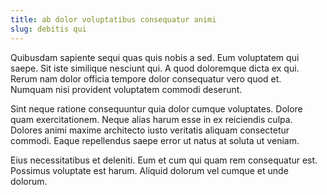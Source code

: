 ```yaml
---
title: ab dolor voluptatibus consequatur animi
slug: debitis qui
---
```


Quibusdam sapiente sequi quas quis nobis a sed. Eum voluptatem qui saepe. Sit iste similique nesciunt qui. A quod doloremque dicta ex qui. Rerum nam dolor officia tempore dolor consequatur vero quod et. Numquam nisi provident voluptatem commodi deserunt.

Sint neque ratione consequuntur quia dolor cumque voluptates. Dolore quam exercitationem. Neque alias harum esse in ex reiciendis culpa. Dolores animi maxime architecto iusto veritatis aliquam consectetur commodi. Eaque repellendus saepe error ut natus at soluta ut veniam.

Eius necessitatibus et deleniti. Eum et cum qui quam rem consequatur est. Possimus voluptate est harum. Aliquid dolorum vel cumque et unde dolorum.
